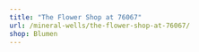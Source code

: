 ```yaml
---
title: "The Flower Shop at 76067"
url: /mineral-wells/the-flower-shop-at-76067/
shop: Blumen
---
```

